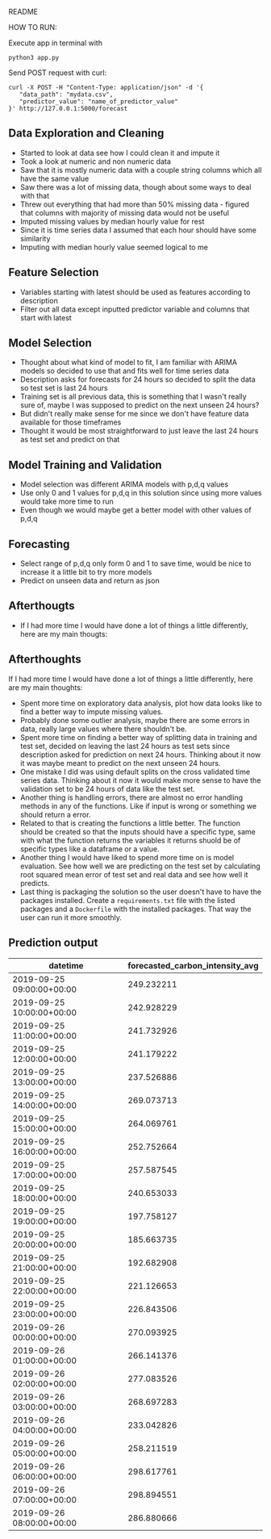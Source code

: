 README

HOW TO RUN:

Execute app in terminal with 
 ```
python3 app.py
 ```
Send POST request with curl:
 ```
curl -X POST -H "Content-Type: application/json" -d '{
    "data_path": "mydata.csv",
    "predictor_value": "name_of_predictor_value"
}' http://127.0.0.1:5000/forecast
 ```


## Data Exploration and Cleaning
- Started to look at data see how I could clean it and impute it
- Took a look at numeric and non numeric data
- Saw that it is mostly numeric data with a couple string columns which all have the same value
- Saw there was a lot of missing data, though about some ways to deal with that
- Threw out everything that had more than 50% missing data - figured that columns with majority of missing data would not be useful
- Imputed missing values by median hourly value for rest
- Since it is time series data I assumed that each hour should have some similarity
- Imputing with median hourly value seemed logical to me

## Feature Selection
- Variables starting with latest should be used as features according to description
- Filter out all data except inputted predictor variable and columns that start with latest

## Model Selection
- Thought about what kind of model to fit, I am familiar with ARIMA models so decided to use that and fits well for time series data
- Description asks for forecasts for 24 hours so decided to split the data so test set is last 24 hours
- Training set is all previous data, this is something that I wasn't really sure of, maybe I was supposed to predict on the next unseen 24 hours?
- But didn't really make sense for me since we don't have feature data available for those timeframes
- Thought it would be most straightforward to just leave the last 24 hours as test set and predict on that

## Model Training and Validation
- Model selection was different ARIMA models with p,d,q values
- Use only 0 and 1 values for p,d,q in this solution since using more values would take more time to run
- Even though we would maybe get a better model with other values of p,d,q

## Forecasting
- Select range of p,d,q only form 0 and 1 to save time, would be nice to increase it a little bit to try more models
- Predict on unseen data and return as json

## Afterthougts
- If I had more time I would have done a lot of things a little differently, here are my main thougts:
## Afterthoughts

If I had more time I would have done a lot of things a little differently, here are my main thoughts:

- Spent more time on exploratory data analysis, plot how data looks like to find a better way to impute missing values.
- Probably done some outlier analysis, maybe there are some errors in data, really large values where there shouldn't be.
- Spent more time on finding a better way of splitting data in training and test set, decided on leaving the last 24 hours as test sets since description asked for prediction on next 24 hours. Thinking about it now it was maybe meant to predict on the next unseen 24 hours.
- One mistake I did was using default splits on the cross validated time series data. Thinking about it now it would make more sense to have the validation set to be 24 hours of data like the test set.
- Another thing is handling errors, there are almost no error handling methods in any of the functions. Like if input is wrong or something we should return a error.
- Related to that is creating the functions a little better. The function should be created so that the inputs should have a specific type, same with what the function returns the variables it returns shuold be of specific types like a dataframe or a value.
- Another thing I would have liked to spend more time on is model evaluation. See how well we are predicting on the test set by calculating root squared mean error of test set and real data and see how well it predicts.
- Last thing is packaging the solution so the user doesn't have to have the packages installed. Create a `requirements.txt` file with the listed packages and a `Dockerfile` with the installed packages. That way the user can run it more smoothly.

## Prediction output
|    datetime           |   forecasted_carbon_intensity_avg  |
|-----------------------|-----------------------|
| 2019-09-25 09:00:00+00:00 |         249.232211   |
| 2019-09-25 10:00:00+00:00 |         242.928229   |
| 2019-09-25 11:00:00+00:00 |         241.732926   |
| 2019-09-25 12:00:00+00:00 |         241.179222   |
| 2019-09-25 13:00:00+00:00 |         237.526886   |
| 2019-09-25 14:00:00+00:00 |         269.073713   |
| 2019-09-25 15:00:00+00:00 |         264.069761   |
| 2019-09-25 16:00:00+00:00 |         252.752664   |
| 2019-09-25 17:00:00+00:00 |         257.587545   |
| 2019-09-25 18:00:00+00:00 |         240.653033   |
| 2019-09-25 19:00:00+00:00 |         197.758127   |
| 2019-09-25 20:00:00+00:00 |         185.663735   |
| 2019-09-25 21:00:00+00:00 |         192.682908   |
| 2019-09-25 22:00:00+00:00 |         221.126653   |
| 2019-09-25 23:00:00+00:00 |         226.843506   |
| 2019-09-26 00:00:00+00:00 |         270.093925   |
| 2019-09-26 01:00:00+00:00 |         266.141376   |
| 2019-09-26 02:00:00+00:00 |         277.083526   |
| 2019-09-26 03:00:00+00:00 |         268.697283   |
| 2019-09-26 04:00:00+00:00 |         233.042826   |
| 2019-09-26 05:00:00+00:00 |         258.211519   |
| 2019-09-26 06:00:00+00:00 |         298.617761   |
| 2019-09-26 07:00:00+00:00 |         298.894551   |
| 2019-09-26 08:00:00+00:00 |         286.880666   |

